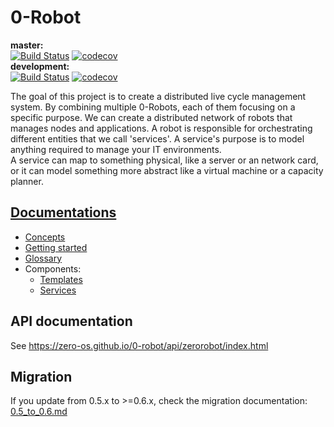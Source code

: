 # 0-Robot

**master:**   
[![Build Status](https://travis-ci.org/zero-os/0-robot.svg?branch=master)](https://travis-ci.org/zero-os/0-robot)
[![codecov](https://codecov.io/gh/zero-os/0-robot/branch/master/graph/badge.svg)](https://codecov.io/gh/zero-os/0-robot)  
**development:**  
[![Build Status](https://travis-ci.org/zero-os/0-robot.svg?branch=development)](https://travis-ci.org/zero-os/0-robot)
[![codecov](https://codecov.io/gh/zero-os/0-robot/branch/development/graph/badge.svg)](https://codecov.io/gh/zero-os/0-robot)

The goal of this project is to create a distributed live cycle management system.
By combining multiple 0-Robots, each of them focusing on a specific purpose. We can create a distributed network of robots that manages nodes and applications.
A robot is responsible for orchestrating different entities that we call 'services'. A service's purpose is to model anything required to manage your IT environments.  
A service can map to something physical, like a server or an network card, or it can model something more abstract like a virtual machine or a capacity planner.

## [Documentations](docs)
- [Concepts](docs/concepts.md)
- [Getting started](docs/getting_started.md)
- [Glossary](docs/glossary.md)
- Components:
    - [Templates](docs/templates/README.md)
    - [Services](docs/services/README.md)
## API documentation
See https://zero-os.github.io/0-robot/api/zerorobot/index.html


## Migration
If you update from 0.5.x to >=0.6.x, check the migration documentation: [0.5_to_0.6.md](docs/migrations/0.5_to_0.6.md)